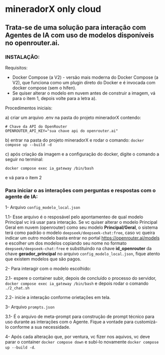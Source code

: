 # mineradorX only cloud
## Trata-se de uma solução para interação com Agentes de IA com uso de modelos disponíveis no openrouter.ai.

### INSTALAÇÃO:

Requisitos:
- Docker Compose (a V2) - versão mais moderna do Docker Compose (a V2), que funciona como um plugin direto do Docker e é invocada com docker compose (sem o hífen).
- Se quiser alterar o modelo em nuvem antes de construir a imagem, vá para o item 1, depois volte para a letra a).

Procedimentos iniciais:

a) criar um arquivo .env na pasta do projeto mineradorX contendo:
```
# Chave da API do OpenRouter
OPENROUTER_API_KEY="sua chave api do openrouter.ai"
```
b) entrar na pasta do projeto mineradorX e rodar o comando:
`docker compose up --build -d`

c) após criação da imagem e a configuração do docker, digite o comando a seguir no terminal:
```
docker compose exec ia_gateway /bin/bash
```
e vá para o item 2

### Para iniciar o as interações com perguntas e respostas com o agente de IA:

1- Arquivo `config_modelo_local.json`

1.1- Esse arquivo é o resposável pelo apontamenteo de qual modelo Principal vc irá usar para interação. Se vc quiser alterar o modelo Principal Geral em nuvem (openrouter) como seu modelo __Principal/Geral__, o sistema terá como padrão o modelo `deepseek/deepseek-chat:free`, caso vc queira indicar um outro modelo basta entrar no portal <https://openrouter.ai/models> e escolher um dos modelos copiando seu nome no formato `deepseek/deepseek-chat:free` e substituindo na chave __id_openrouter__ da chave __gerador_principal__ no arquivo `config_modelo_local.json`, fique atento que existem modelos que são pagos.
 
2- Para interagir com o modelo escolhido:

2.1- espere o container subir, depois de concluído o processo do servidor, `docker compose exec ia_gateway /bin/bash` e depois rodar o comando `./2_chat.sh`

2.2- inicie a interação conforme orietações em tela.

3- Arquivo `prompts.json`

3.1- É o arquivo de meta-prompt para construção de prompt técnico para uso durante as interações com o Agente. Fique a vontade para customizá-lo conforme a sua necessidade.

4- Após cada alteração que, por ventura, vc fizer nos aquivos, vc deve parar o container `docker compose down` e subí-lo novamente `docker compose up --build -d`.
